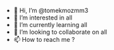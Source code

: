- 👋 Hi, I’m @tomekmozmm3
- 👀 I’m interested in all
- 🌱 I’m currently learning all
- 💞️ I’m looking to collaborate on all
- 📫 How to reach me ?

<!---
tomekmozmm3/tomekmozmm3 is a ✨ special ✨ repository because its `README.md` (this file) appears on your GitHub profile.
You can click the Preview link to take a look at your changes.
--->
